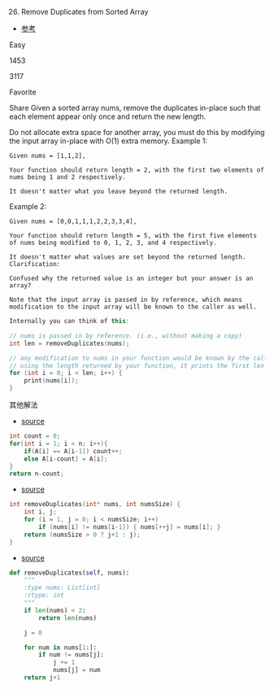 26. Remove Duplicates from Sorted Array

-   [参考](https://mp.weixin.qq.com/s?__biz=MzUyNjQxNjYyMg==&mid=2247485191&idx=3&sn=91aaa38d53eb7e9a39160c1fdcf9fc45&chksm=fa0e6886cd79e190278a3b69b1dbe4dc228bb6f9dac8eedeeaab1db501a87b0c3831dc762d9b)

Easy

1453

3117

Favorite

Share
Given a sorted array nums, remove the duplicates in-place such that each element appear only once and return the new length.

Do not allocate extra space for another array, you must do this by modifying the input array in-place with O(1) extra memory.
Example 1:

```plaintext
Given nums = [1,1,2],

Your function should return length = 2, with the first two elements of nums being 1 and 2 respectively.

It doesn't matter what you leave beyond the returned length.
```
Example 2:
```plaintext
Given nums = [0,0,1,1,1,2,2,3,3,4],

Your function should return length = 5, with the first five elements of nums being modified to 0, 1, 2, 3, and 4 respectively.

It doesn't matter what values are set beyond the returned length.
Clarification:

Confused why the returned value is an integer but your answer is an array?

Note that the input array is passed in by reference, which means modification to the input array will be known to the caller as well.

```
```cpp
Internally you can think of this:

// nums is passed in by reference. (i.e., without making a copy)
int len = removeDuplicates(nums);

// any modification to nums in your function would be known by the caller.
// using the length returned by your function, it prints the first len elements.
for (int i = 0; i < len; i++) {
    print(nums[i]);
}
```



其他解法
-   [source](https://leetcode.com/problems/remove-duplicates-from-sorted-array/discuss/11782/Share-my-clean-C%2B%2B-code)
```cpp
int count = 0;
for(int i = 1; i < n; i++){
    if(A[i] == A[i-1]) count++;
    else A[i-count] = A[i];
}
return n-count;
```

-   [source](https://leetcode.com/problems/remove-duplicates-from-sorted-array/discuss/12079/4-lines-C-implement)
```cpp
int removeDuplicates(int* nums, int numsSize) {
    int i, j;
    for (i = 1, j = 0; i < numsSize; i++)
        if (nums[i] != nums[i-1]) { nums[++j] = nums[i]; }
    return (numsSize > 0 ? j+1 : j);
}
```

-   [source](https://leetcode.com/problems/remove-duplicates-from-sorted-array/discuss/141714/Python3-beats-99.65-of-submissions)
```py
def removeDuplicates(self, nums):
    """
    :type nums: List[int]
    :rtype: int
    """
    if len(nums) < 2:
        return len(nums)

    j = 0

    for num in nums[1:]:
        if num != nums[j]:
            j += 1
            nums[j] = num
    return j+1
```
